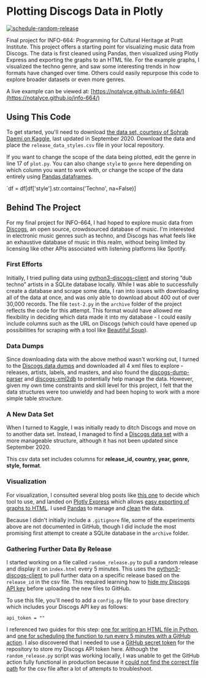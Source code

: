 # Plotting Discogs Data in Plotly

[![schedule-random-release](https://github.com/notalyce/info-664/actions/workflows/schedule-random-release.yml/badge.svg?branch=main)](https://github.com/notalyce/info-664/actions/workflows/schedule-random-release.yml)

Final project for INFO-664: Programming for Cultural Heritage at Pratt Institute. This project offers a starting point for visualizing music data from Discogs. The data is first cleaned using Pandas, then visualized using Plotly Express and exporting the graphs to an HTML file. For the example graphs, I visualized the techno genre, and saw some interesting trends in how formats have changed over time. Others could easily repurpose this code to explore broader datasets or even more genres.

A live example can be viewed at:
[https://notalyce.github.io/info-664/](https://notalyce.github.io/info-664/)

## Using This Code

To get started, you'll need to download [the data set, courtesy of Sohrab Daemi on Kaggle](https://www.kaggle.com/datasets/sohrabdaemi/discogs-database-all-release-data), last updated in September 2020. Download the data and place the `release_data_styles.csv` file in your local repository.

If you want to change the scope of the data being plotted, edit the genre in line 17 of `plot.py`. You can also change `style` to `genre` here depending on which column you want to work with, or change the scope of the data entirely using [Pandas dataframes](https://pandas.pydata.org/docs/reference/api/pandas.DataFrame.html).

`df = df[df['style'].str.contains('Techno', na=False)]

## Behind The Project

For my final project for INFO-664, I had hoped to explore music data from [Discogs](https://www.discogs.com/developers), an open source, crowdsourced database of music. I'm interested in electronic music genres such as techno, and Discogs has what feels like an exhaustive database of music in this realm, without being limited by licensing like other APIs associated with listening platforms like Spotify.

### First Efforts

Initially, I tried pulling data using [python3-discogs-client](https://python3-discogs-client.readthedocs.io/en/latest/) and storing “dub techno” artists in a SQLite database locally. While I was able to successfully create a database and scrape some data, I ran into issues with downloading all of the data at once, and was only able to download about 400 out of over 30,000 records. The file `test-2.py` in the `archive` folder of the project reflects the code for this attempt. This format would have allowed me flexibility in deciding which data made it into my database - I could easily include columns such as the URL on Discogs (which could have opened up possibilities for scraping with a tool like [Beautiful Soup](https://beautiful-soup-4.readthedocs.io/en/latest/)).

### Data Dumps

Since downloading data with the above method wasn't working out, I turned to the [Discogs data dumps](https://discogs-data-dumps.s3.us-west-2.amazonaws.com/index.html) and downloaded all 4 xml files to explore - releases, artists, labels, and masters, and also found the [discogs-dump-parser](https://github.com/mjb2010/Discogs-dump-parser) and [discogs-xml2db](https://github.com/philipmat/discogs-xml2db) to potentially help manage the data. However, given my own time constraints and skill level for this project, I felt that the data structures were too unwieldy and had been hoping to work with a more simple table structure. 

### A New Data Set

When I turned to Kaggle, I was initially ready to ditch Discogs and move on to another data set. Instead, I managed to find a [Discogs data set](https://www.kaggle.com/datasets/sohrabdaemi/discogs-database-all-release-data) with a more manageable structure, although it has not been updated since September 2020.

This csv data set includes columns for **release_id, country, year, genre, style, format**.

### Visualization

For visualization, I consulted several blog posts like [this one](https://towardsdatascience.com/top-6-python-libraries-for-visualization-which-one-to-use-fe43381cd658) to decide which tool to use, and landed on [Plotly Express](https://plotly.com/python/plotly-express/) which allows [easy exporting of graphs to HTML](https://plotly.com/python/interactive-html-export/). I used [Pandas](https://pandas.pydata.org/) to manage and [clean](https://www.w3schools.com/python/pandas/pandas_cleaning.asp) the data.

Because I didn't initially include a `.gitignore` file, some of the experiments above are not documented in GitHub, though I did include the most promising first attempt to create a SQLite database in the `archive` folder.

### Gathering Further Data By Release

I started working on a file called `random_release.py` to pull a random release and display it on  `index.html` every 5 minutes. This uses the [python3-discogs-client](https://python3-discogs-client.readthedocs.io/en/latest/) to pull further data on a specific release based on the `release_id` in the csv file. This required learning how to [hide my Discogs API key](https://medium.com/black-tech-diva/hide-your-api-keys-7635e181a06c) before uploading the new files to GitHub.

To use this file, you'll need to add a `config.py` file to your base directory which includes your Discogs API key as follows:

`api_token = ""`

I referenced two guides for this step: [one for writing an HTML file in Python](https://www.geeksforgeeks.org/how-to-write-to-an-html-file-in-python/), and [one for scheduling the function to run every 5 minutes with a GitHub action](https://canovasjm.netlify.app/2020/11/29/github-actions-run-a-python-script-on-schedule-and-commit-changes/). I also discovered that I needed to use a [GitHub secret token](https://medium.datadriveninvestor.com/accessing-github-secrets-in-python-d3e758d8089b) for the repository to store my Discogs API token here. Although the `random_release.py` script was working locally, I was unable to get the GitHub action fully functional in production because it [could not find the correct file path](https://github.com/notalyce/info-664/actions/runs/3747024527/jobs/6362865261) for the csv file after a lot of attempts to troubleshoot.